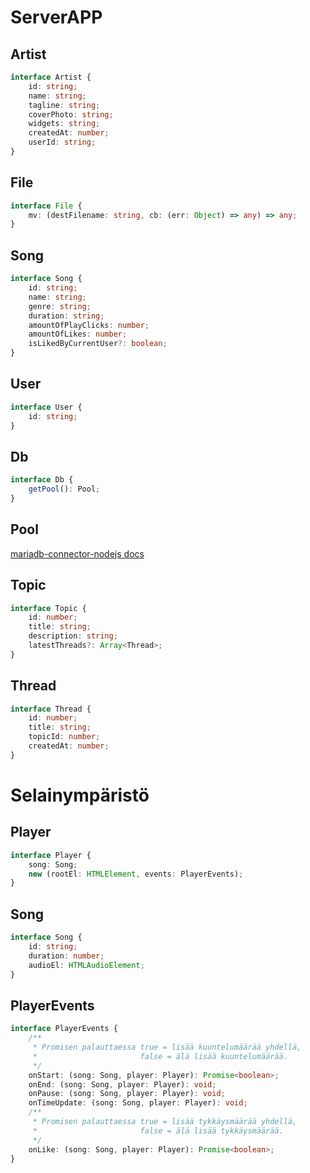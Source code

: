 # ServerAPP

## Artist

```typescript
interface Artist {
    id: string;
    name: string;
    tagline: string;
    coverPhoto: string;
    widgets: string;
    createdAt: number;
    userId: string;
}
```

## File

```typescript
interface File {
    mv: (destFilename: string, cb: (err: Object) => any) => any;
}
```

## Song

```typescript
interface Song {
    id: string;
    name: string;
    genre: string;
    duration: string;
    amountOfPlayClicks: number;
    amountOfLikes: number;
    isLikedByCurrentUser?: boolean;
}
```

## User

```typescript
interface User {
    id: string;
}
```

## Db

```typescript
interface Db {
    getPool(): Pool;
}
```

## Pool

[mariadb-connector-nodejs docs](https://github.com/MariaDB/mariadb-connector-nodejs/blob/master/documentation/promise-api.md#poolgetconnection--promise)

## Topic

```typescript
interface Topic {
    id: number;
    title: string;
    description: string;
    latestThreads?: Array<Thread>;
}
```

## Thread

```typescript
interface Thread {
    id: number;
    title: string;
    topicId: number;
    createdAt: number;
}
```

# Selainympäristö

## Player

```typescript
interface Player {
    song: Song;
    new (rootEl: HTMLElement, events: PlayerEvents);
}
```

## Song

```typescript
interface Song {
    id: string;
    duration: number;
    audioEl: HTMLAudioElement;
}
```

## PlayerEvents

```typescript
interface PlayerEvents {
    /**
     * Promisen palauttaessa true = lisää kuuntelumäärää yhdellä,
     *                       false = älä lisää kuuntelumäärää.
     */
    onStart: (song: Song, player: Player): Promise<boolean>;
    onEnd: (song: Song, player: Player): void;
    onPause: (song: Song, player: Player): void;
    onTimeUpdate: (song: Song, player: Player): void;
    /**
     * Promisen palauttaessa true = lisää tykkäysmäärää yhdellä,
     *                       false = älä lisää tykkäysmäärää.
     */
    onLike: (song: Song, player: Player): Promise<boolean>;
}
```